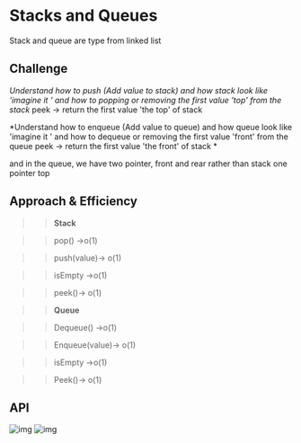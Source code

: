 # Stacks and Queues
Stack and queue are type from linked list 

## Challenge
*Understand how to push (Add value to stack) and how stack look like 'imagine it '
and how to popping or removing the first value 'top' from the stack*
peek -> return the first value 'the top' of stack 

*Understand how to enqueue (Add value to queue) and how queue look like 'imagine it '
and how to dequeue or removing the first value 'front' from the queue 
peek -> return the first value 'the front' of stack *

and in the  queue, we have  two pointer, front and rear  rather than stack one pointer top

## Approach & Efficiency
>> **Stack**

>> pop() ->o(1)

>> push(value)-> o(1)

>> isEmpty ->o(1)

>> peek()-> o(1)


>> **Queue**

>> Dequeue() ->o(1)

>> Enqueue(value)-> o(1)

>> isEmpty ->o(1)

>> Peek()-> o(1)



## API
<!-- Description of each method publicly available to your Stack and Queue-->
![img](../../assets/stack.png)
![img](../../assets/queue.png)